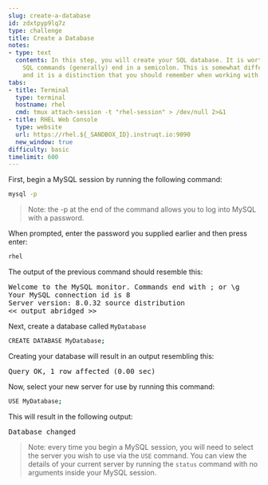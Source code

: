 ```yaml
---
slug: create-a-database
id: zdxtpyp9lq7z
type: challenge
title: Create a Database
notes:
- type: text
  contents: In this step, you will create your SQL database. It is worth noting that
    SQL commands (generally) end in a semicolon. This is somewhat different from Linux,
    and it is a distinction that you should remember when working with SQL databases.
tabs:
- title: Terminal
  type: terminal
  hostname: rhel
  cmd: tmux attach-session -t "rhel-session" > /dev/null 2>&1
- title: RHEL Web Console
  type: website
  url: https://rhel.${_SANDBOX_ID}.instruqt.io:9090
  new_window: true
difficulty: basic
timelimit: 600
---
```

First, begin a MySQL session by running the following command:
```bash
mysql -p
```
>Note: the -p at the end of the command allows you to log into MySQL with a password.

When prompted, enter the password you supplied earlier and then press enter:
```bash
rhel
```
The output of the previous command should resemble this:
<pre class=file>
Welcome to the MySQL monitor. Commands end with ; or \g
Your MySQL connection id is 8
Server version: 8.0.32 source distribution
<< output abridged >>
</pre>

Next, create a database called `MyDatabase`
```bash
CREATE DATABASE MyDatabase;
```
Creating your database will result in an output resembling this:
<pre class=file>
Query OK, 1 row affected (0.00 sec)
</pre>

Now, select your new server for use by running this command:
```bash
USE MyDatabase;
```
This will result in the following output:
<pre class=file>
Database changed
</pre>
>Note: every time you begin a MySQL session, you will need to select the server you wish to use via the `USE` command.
>You can view the details of your current server by running the `status` command with no arguments inside your MySQL session.

